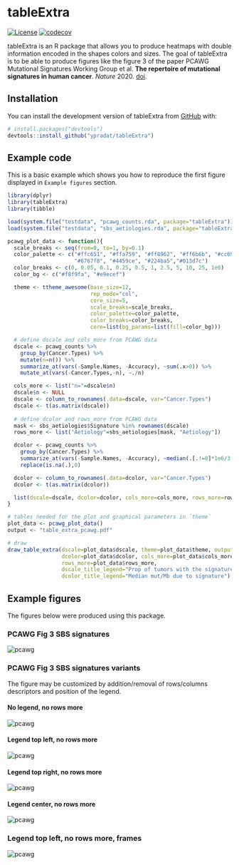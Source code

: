 # tableExtra

[![License](https://img.shields.io/badge/License-Apache%202.0-blue.svg)](https://opensource.org/licenses/Apache-2.0)
[![codecov](https://codecov.io/gh/ypradat/tableExtra/branch/master/graph/badge.svg?token=5MVDZ2NHEI)](https://app.codecov.io/gh/ypradat/tableExtra)

tableExtra is an R package that allows you to produce heatmaps with double information encoded in the shapes colors and
sizes. The goal of tableExtra is to be able to produce figures like the figure 3 of the paper PCAWG Mutational
Signatures Working Group et al. **The repertoire of mutational signatures in human cancer**. *Nature* 2020.
[doi](https://www.nature.com/articles/s41586-020-1943-3).

## Installation

You can install the development version of tableExtra from [GitHub](https://github.com/) with:

``` r
# install.packages("devtools")
devtools::install_github("ypradat/tableExtra")
```

## Example code

This is a basic example which shows you how to reproduce the first figure displayed in `Example figures` section.

``` r
library(dplyr)
library(tableExtra)
library(tibble)

load(system.file("testdata", "pcawg_counts.rda", package="tableExtra"))
load(system.file("testdata", "sbs_aetiologies.rda", package="tableExtra"))

pcawg_plot_data <- function(){
  scale_breaks <- seq(from=0, to=1, by=0.1)
  color_palette <- c("#ffc651", "#ffa759", "#ff8962", "#ff6b6b", "#cc6999", "#9968c8", 
                     "#6767f8", "#4459ce", "#224ba5","#013d7c")
  color_breaks <- c(0, 0.05, 0.1, 0.25, 0.5, 1, 2.5, 5, 10, 25, 1e6)
  color_bg <- c("#f8f9fa", "#e9ecef")

  theme <- ttheme_awesome(base_size=12,
                          rep_mode="col",
                          core_size=5, 
                          scale_breaks=scale_breaks,
                          color_palette=color_palette, 
                          color_breaks=color_breaks, 
                          core=list(bg_params=list(fill=color_bg)))

  # define dscale and cols_more from PCAWG data
  dscale <- pcawg_counts %>%
    group_by(Cancer.Types) %>%
    mutate(n=n()) %>%
    summarize_at(vars(-Sample.Names, -Accuracy), ~sum(.x>0)) %>%
    mutate_at(vars(-Cancer.Types,-n), ~./n)

  cols_more <- list("n="=dscale$n)
  dscale$n <- NULL
  dscale <- column_to_rownames(.data=dscale, var="Cancer.Types")
  dscale <- t(as.matrix(dscale))
  
  # define dcolor and rows_more from PCAWG data
  mask <- sbs_aetiologies$Signature %in% rownames(dscale)
  rows_more <- list("Aetiology"=sbs_aetiologies[mask, "Aetiology"])

  dcolor <- pcawg_counts %>%
    group_by(Cancer.Types) %>%
    summarize_at(vars(-Sample.Names, -Accuracy), ~median(.[.!=0]*1e6/3.2e9)) %>%
    replace(is.na(.),0)

  dcolor <- column_to_rownames(.data=dcolor, var="Cancer.Types")
  dcolor <- t(as.matrix(dcolor))

  list(dscale=dscale, dcolor=dcolor, cols_more=cols_more, rows_more=rows_more, theme=theme)
}

# tables needed for the plot and graphical parameters in `theme`
plot_data <- pcawg_plot_data()
output <- "table_extra_pcawg.pdf"

# draw
draw_table_extra(dscale=plot_data$dscale, theme=plot_data$theme, output=output,
                 dcolor=plot_data$dcolor, cols_more=plot_data$cols_more,
                 rows_more=plot_data$rows_more,
                 dscale_title_legend="Prop of tumors with the signature",
                 dcolor_title_legend="Median mut/Mb due to signature")
```

## Example figures

The figures below were produced using this package.

### PCAWG Fig 3 SBS signatures

![pcawg](assets/table_extra_pcawg.png)

### PCAWG Fig 3 SBS signatures variants

The figure may be customized by addition/removal of rows/columns descriptors and position of the legend.

#### No legend, no rows more

![pcawg](assets/table_extra_pcawg_no_rows_more_no_legend.png)

#### Legend top left, no rows more

![pcawg](assets/table_extra_pcawg_no_rows_more_legend_top_left.png)

#### Legend top right, no rows more

![pcawg](assets/table_extra_pcawg_no_rows_more_legend_top_right.png)

#### Legend center, no rows more

![pcawg](assets/table_extra_pcawg_no_rows_more_legend_center.png)

### Legend top left, no rows more, frames

![pcawg](assets/table_extra_pcawg_no_rows_more_legend_top_left_with_frames.png)
